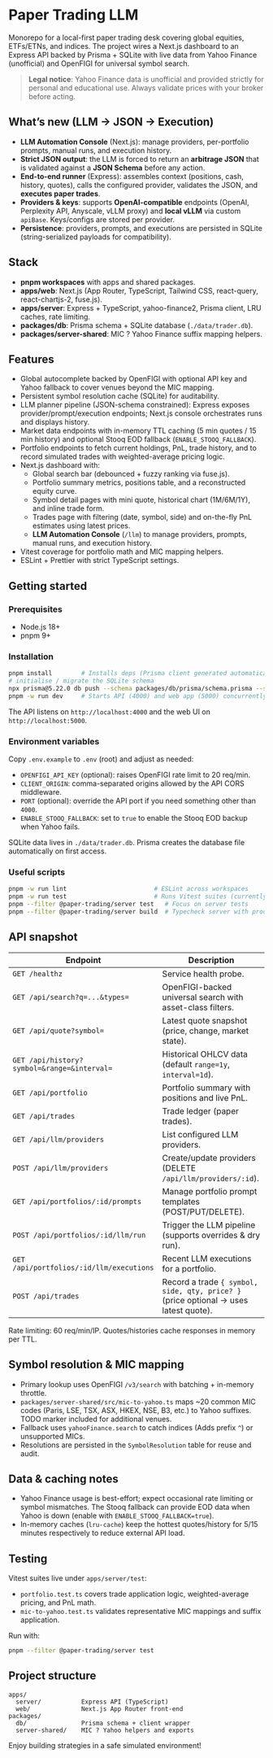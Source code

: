 # Paper Trading LLM

Monorepo for a local-first paper trading desk covering global equities, ETFs/ETNs, and indices. The project wires a Next.js dashboard to an Express API backed by Prisma + SQLite with live data from Yahoo Finance (unofficial) and OpenFIGI for universal symbol search.

> **Legal notice**: Yahoo Finance data is unofficial and provided strictly for personal and educational use. Always validate prices with your broker before acting.

## What’s new (LLM → JSON → Execution)

- **LLM Automation Console** (Next.js): manage providers, per-portfolio prompts, manual runs, and execution history.
- **Strict JSON output**: the LLM is forced to return an **arbitrage JSON** that is validated against a **JSON Schema** before any action.
- **End-to-end runner** (Express): assembles context (positions, cash, history, quotes), calls the configured provider, validates the JSON, and **executes paper trades**.
- **Providers & keys**: supports **OpenAI-compatible** endpoints (OpenAI, Perplexity API, Anyscale, vLLM proxy) and **local vLLM** via custom `apiBase`. Keys/configs are stored per provider.
- **Persistence**: providers, prompts, and executions are persisted in SQLite (string-serialized payloads for compatibility).

## Stack

- **pnpm workspaces** with apps and shared packages.
- **apps/web**: Next.js (App Router, TypeScript, Tailwind CSS, react-query, react-chartjs-2, fuse.js).
- **apps/server**: Express + TypeScript, yahoo-finance2, Prisma client, LRU caches, rate limiting.
- **packages/db**: Prisma schema + SQLite database (`./data/trader.db`).
- **packages/server-shared**: MIC ? Yahoo Finance suffix mapping helpers.

## Features

- Global autocomplete backed by OpenFIGI with optional API key and Yahoo fallback to cover venues beyond the MIC mapping.
- Persistent symbol resolution cache (SQLite) for auditability.
- LLM planner pipeline (JSON-schema constrained): Express exposes provider/prompt/execution endpoints; Next.js console orchestrates runs and displays history.
- Market data endpoints with in-memory TTL caching (5 min quotes / 15 min history) and optional Stooq EOD fallback (`ENABLE_STOOQ_FALLBACK`).
- Portfolio endpoints to fetch current holdings, PnL, trade history, and to record simulated trades with weighted-average pricing logic.
- Next.js dashboard with:
  - Global search bar (debounced + fuzzy ranking via fuse.js).
  - Portfolio summary metrics, positions table, and a reconstructed equity curve.
  - Symbol detail pages with mini quote, historical chart (1M/6M/1Y), and inline trade form.
  - Trades page with filtering (date, symbol, side) and on-the-fly PnL estimates using latest prices.
  - **LLM Automation Console** (`/llm`) to manage providers, prompts, manual runs, and execution history.
- Vitest coverage for portfolio math and MIC mapping helpers.
- ESLint + Prettier with strict TypeScript settings.

## Getting started

### Prerequisites

- Node.js 18+
- pnpm 9+

### Installation

```bash
pnpm install        # Installs deps (Prisma client generated automatically)
# initialise / migrate the SQLite schema
npx prisma@5.22.0 db push --schema packages/db/prisma/schema.prisma --skip-generate
pnpm -w run dev     # Starts API (4000) and web app (5000) concurrently
```

The API listens on `http://localhost:4000` and the web UI on `http://localhost:5000`.

### Environment variables

Copy `.env.example` to `.env` (root) and adjust as needed:

- `OPENFIGI_API_KEY` (optional): raises OpenFIGI rate limit to 20 req/min.
- `CLIENT_ORIGIN`: comma-separated origins allowed by the API CORS middleware.
- `PORT` (optional): override the API port if you need something other than `4000`.
- `ENABLE_STOOQ_FALLBACK`: set to `true` to enable the Stooq EOD backup when Yahoo fails.

SQLite data lives in `./data/trader.db`. Prisma creates the database file automatically on first access.

### Useful scripts

```bash
pnpm -w run lint                        # ESLint across workspaces
pnpm -w run test                        # Runs Vitest suites (currently in apps/server)
pnpm --filter @paper-trading/server test   # Focus on server tests
pnpm --filter @paper-trading/server build  # Typecheck server with production tsconfig
```

## API snapshot

| Endpoint | Description |
| --- | --- |
| `GET /healthz` | Service health probe. |
| `GET /api/search?q=...&types=` | OpenFIGI-backed universal search with asset-class filters. |
| `GET /api/quote?symbol=` | Latest quote snapshot (price, change, market state). |
| `GET /api/history?symbol=&range=&interval=` | Historical OHLCV data (default `range=1y`, `interval=1d`). |
| `GET /api/portfolio` | Portfolio summary with positions and live PnL. |
| `GET /api/trades` | Trade ledger (paper trades). |
| `GET /api/llm/providers` | List configured LLM providers. |
| `POST /api/llm/providers` | Create/update providers (DELETE `/api/llm/providers/:id`). |
| `GET /api/portfolios/:id/prompts` | Manage portfolio prompt templates (POST/PUT/DELETE). |
| `POST /api/portfolios/:id/llm/run` | Trigger the LLM pipeline (supports overrides & dry run). |
| `GET /api/portfolios/:id/llm/executions` | Recent LLM executions for a portfolio. |
| `POST /api/trades` | Record a trade `{ symbol, side, qty, price? }` (price optional -> uses latest quote). |

Rate limiting: 60 req/min/IP. Quotes/histories cache responses in memory per TTL.

## Symbol resolution & MIC mapping

- Primary lookup uses OpenFIGI `/v3/search` with batching + in-memory throttle.
- `packages/server-shared/src/mic-to-yahoo.ts` maps ~20 common MIC codes (Paris, LSE, TSX, ASX, HKEX, NSE, B3, etc.) to Yahoo suffixes. TODO marker included for additional venues.
- Fallback uses `yahooFinance.search` to catch indices (Adds prefix `^`) or unsupported MICs.
- Resolutions are persisted in the `SymbolResolution` table for reuse and audit.

## Data & caching notes

- Yahoo Finance usage is best-effort; expect occasional rate limiting or symbol mismatches. The Stooq fallback can provide EOD data when Yahoo is down (enable with `ENABLE_STOOQ_FALLBACK=true`).
- In-memory caches (`lru-cache`) keep the hottest quotes/history for 5/15 minutes respectively to reduce external API load.

## Testing

Vitest suites live under `apps/server/test`:

- `portfolio.test.ts` covers trade application logic, weighted-average pricing, and PnL math.
- `mic-to-yahoo.test.ts` validates representative MIC mappings and suffix application.

Run with:

```bash
pnpm --filter @paper-trading/server test
```

## Project structure

```
apps/
  server/           Express API (TypeScript)
  web/              Next.js App Router front-end
packages/
  db/               Prisma schema + client wrapper
  server-shared/    MIC ? Yahoo helpers and exports
```

Enjoy building strategies in a safe simulated environment!




